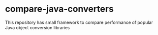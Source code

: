 compare-java-converters
=======================

This repository has small framework to compare performance of popular Java object conversion libraries
